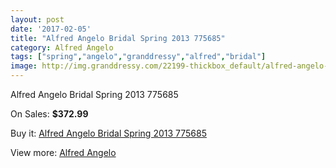 ```yaml
---
layout: post
date: '2017-02-05'
title: "Alfred Angelo Bridal Spring 2013 775685"
category: Alfred Angelo
tags: ["spring","angelo","granddressy","alfred","bridal"]
image: http://img.granddressy.com/22199-thickbox_default/alfred-angelo-bridal-spring-2013-775685.jpg
---
```

Alfred Angelo Bridal Spring 2013 775685

On Sales: **$372.99**
<a href="https://www.granddressy.com/en/alfred-angelo/21148-alfred-angelo-bridal-spring-2013-775685.html"><amp-img layout="responsive" width="600" height="600" src="//img.granddressy.com/22199-thickbox_default/alfred-angelo-bridal-spring-2013-775685.jpg" alt="Alfred Angelo Bridal Spring 2013 775685 0" /></a>

Buy it: [Alfred Angelo Bridal Spring 2013 775685](https://www.granddressy.com/en/alfred-angelo/21148-alfred-angelo-bridal-spring-2013-775685.html "Alfred Angelo Bridal Spring 2013 775685")

View more: [Alfred Angelo](https://www.granddressy.com/en/19-alfred-angelo "Alfred Angelo")